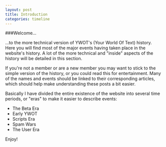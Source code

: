 ```yaml
---
layout: post
title: Introduction
categories: timeline
---
```


###Welcome...

...to the more technical version of YWOT's (Your World Of Text) history. Here you will find most of the major events having taken place in the website's history. A lot of the more technical and "inside" aspects of the history will be detailed in this section.

If you're not a member or are a new member you may want to stick to the simple version of the history, or you could read this for entertainment. Many of the names and events should be linked to their corresponding articles, which should help make understanding these posts a bit easier.

Basically I have divided the entire existence of the website into several time periods, or "eras" to make it easier to describe events:

- The Beta Era
- Early YWOT
- Scripts Era
- Spam Wars
- The User Era

Enjoy!
